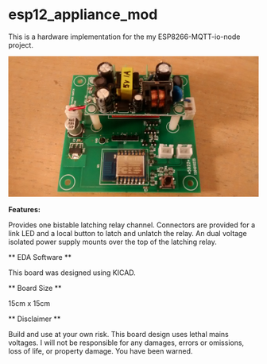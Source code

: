 **esp12_appliance_mod**
==========
This is a hardware implementation for the my ESP8266-MQTT-io-node project.

![ProjectPicture](relayboard.jpg)

**Features:**

Provides one bistable latching relay channel. Connectors are provided for a link LED and a local button to latch and unlatch the relay.
An dual voltage isolated power supply mounts over the top of the latching relay. 

** EDA Software **

This board was designed using KICAD. 

** Board Size **

15cm x 15cm

** Disclaimer **

Build and use at your own risk. This board design uses lethal mains voltages. I will not be responsible for any damages, errors or omissions, loss of life, or property damage. You have been warned.


